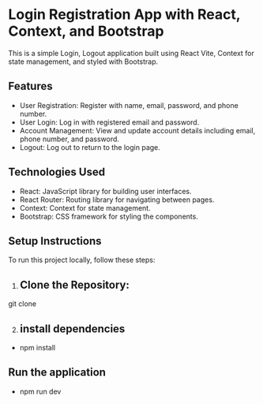 # Login Registration App with React, Context, and Bootstrap

This is a simple Login, Logout application built using React Vite, Context for state management, and styled with Bootstrap.

## Features
- User Registration: Register with name, email, password, and phone number.
- User Login: Log in with registered email and password.
- Account Management: View and update account details including email, phone number, and password.
- Logout: Log out to return to the login page.

## Technologies Used

- React: JavaScript library for building user interfaces.
- React Router: Routing library for navigating between pages.
- Context: Context for state management.
- Bootstrap: CSS framework for styling the components.

## Setup Instructions

  To run this project locally, follow these steps:

1. ## Clone the Repository:
  git clone <repository-url>

2. ## install dependencies
  - npm install

## Run the application
- npm run dev
